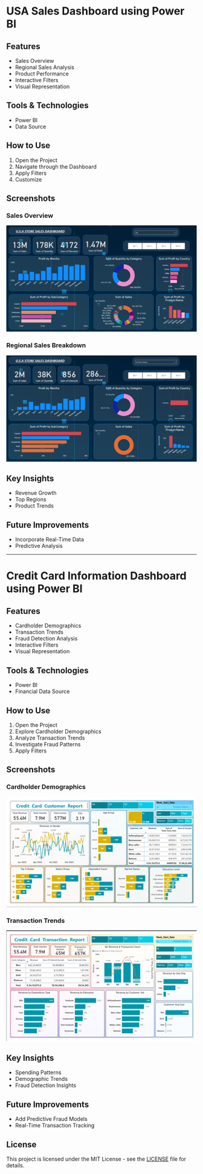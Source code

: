 # USA Sales Dashboard using Power BI

## Features

- Sales Overview
- Regional Sales Analysis
- Product Performance
- Interactive Filters
- Visual Representation

## Tools & Technologies

- Power BI
- Data Source

## How to Use

1. Open the Project
2. Navigate through the Dashboard
3. Apply Filters
4. Customize

## Screenshots

### Sales Overview
![Sales Overview](https://github.com/vishal-singh22/Dashboard/blob/fc5339a6f6b9070879f2e9e4448cfedd5918b66d/USA%20SALES/sales_overview.png)

### Regional Sales Breakdown
![Regional Sales Breakdown](https://github.com/vishal-singh22/Dashboard/blob/fc5339a6f6b9070879f2e9e4448cfedd5918b66d/USA%20SALES/region_sales_overview.png)

## Key Insights

- Revenue Growth
- Top Regions
- Product Trends

## Future Improvements

- Incorporate Real-Time Data
- Predictive Analysis

---

# Credit Card Information Dashboard using Power BI

## Features

- Cardholder Demographics
- Transaction Trends
- Fraud Detection Analysis
- Interactive Filters
- Visual Representation

## Tools & Technologies

- Power BI
- Financial Data Source

## How to Use

1. Open the Project
2. Explore Cardholder Demographics
3. Analyze Transaction Trends
4. Investigate Fraud Patterns
5. Apply Filters

## Screenshots

### Cardholder Demographics
![Cardholder Demographics](https://github.com/vishal-singh22/Dashboard/blob/8ccf2432035e7254268598fb414e3e8a58cc6c02/credit_card/Screenshot%202025-01-01%20085720.png)

### Transaction Trends
![Transaction Trends](https://github.com/vishal-singh22/Dashboard/blob/6496d71028b17794a78376b0bde5520469ef47bf/credit_card/Screenshot%202025-01-01%20085813.png)
## Key Insights

- Spending Patterns
- Demographic Trends
- Fraud Detection Insights

## Future Improvements

- Add Predictive Fraud Models
- Real-Time Transaction Tracking

## License

This project is licensed under the MIT License - see the [LICENSE](LICENSE) file for details.
